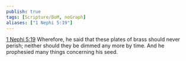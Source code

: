 ```yaml
---
publish: true
tags: [Scripture/BoM, noGraph]
aliases: ["1 Nephi 5:19"]
---
```

[1 Nephi 5:19](https://churchofjesuschrist.org/study/scriptures/bofm/1-ne/5?lang=eng&id=p19#p19) Wherefore, he said that these plates of brass should never perish; neither should they be dimmed any more by time. And he prophesied many things concerning his seed.
